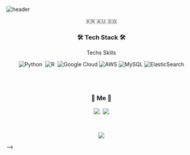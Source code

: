 ![header](https://capsule-render.vercel.app/api?type=soft&color=auto&height=150&section=header&text=JeonghyeonDang&fontSize=70&animation=twinkling)

<p align="center">🇰🇷 🇦🇺 🇸🇬</p>

<h3 align="center">🛠 Tech Stack 🛠</h3>

<p align="center"> Techs Skills </p>

<p align="center">
  <img alt="Python" src="https://img.shields.io/badge/python%20-%2314354C.svg?&style=for-the-badge&logo=python&logoColor=white"/></a>&nbsp 
  <img alt="R" src="https://img.shields.io/badge/r-%23276DC3.svg?&style=for-the-badge&logo=r&logoColor=white"/></a>&nbsp 
  <img alt="Google Cloud" src="https://img.shields.io/badge/Google%20Cloud%20-%234285F4.svg?&style=for-the-badge&logo=google-cloud&logoColor=white"/>
  <img alt="AWS" src="https://img.shields.io/badge/AWS%20-%23FF9900.svg?&style=for-the-badge&logo=amazon-aws&logoColor=white"/>
  <img alt="MySQL" src="https://img.shields.io/badge/mysql-%2300f.svg?&style=for-the-badge&logo=mysql&logoColor=white"/>  
 <img alt="ElasticSearch" src="https://img.shields.io/badge/-ElasticSearch-005571?style=for-the-badge&logo=elasticsearch"/>
 
 </p>

<br><br>
<h3 align="center"> 🍒 Me 🍒 </h3>
<p align="center">
  <a href="https://www.instagram.com/yhed10/"><img src="https://img.shields.io/badge/Instagram-E4405F?style=flat-square&logo=Instagram&logoColor=white&link=https://www.instagram.com/yhed10/"/></a>&nbsp
  <a href="mailto:yhed10@gmail.com"><img src="https://img.shields.io/badge/Gmail-d14836?style=flat-square&logo=Gmail&logoColor=white&link=yhed10@gmail.com"/></a>
</p>
<br>

<p align="center">
  <a href="https://hits.seeyoufarm.com"><img src="https://hits.seeyoufarm.com/api/count/incr/badge.svg?url=https%3A%2F%2Fgithub.com%2Fwookyoungkim&count_bg=%23ED6DA3&title_bg=%2386757E&icon=github.svg&icon_color=%23E1DEDE&title=hits&edge_flat=false"/></a>
</p>

-->
